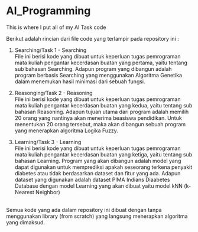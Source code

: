 # AI_Programming
This is where I put all of my AI Task code

Berikut adalah rincian dari file code yang  terlampir pada repository ini : <br>

1. Searching/Task 1 - Searching <br>
File ini berisi kode yang dibuat untuk keperluan tugas pemrograman mata kuliah pengantar kecerdasan buatan yang pertama, yaitu tentang sub bahasan Searching. Adapun program yang dibangun adalah program berbasis Searching yang menggunakan Algoritma Genetika dalam menemukan hasil minimasi dari sebuah fungsi.

2. Reasonging/Task 2 - Reasoning <br>
File ini berisi kode yang dibuat untuk keperluan tugas pemrograman mata kuliah pengantar kecerdasan buatan yang kedua, yaitu tentang sub bahasan Reasoning. Adapun tujuan utama dari program adalah memilih 20 orang yang nantinya akan menerima beasiswa pendidikan. Untuk menentukan 20  orang tersebut, maka akan dibangun sebuah program yang menerapkan algoritma Logika Fuzzy.
3. Learning/Task 3 - Learning <br>
File ini berisi kode yang dibuat untuk keperluan tugas pemrograman mata kuliah pengantar kecerdasan buatan yang ketiga, yaitu tentang sub bahasan Learning. Program yang akan dibangun adalah model yang dapat digunakan untuk memprediksi apakah seseorang terkena penyakit diabetes atau tidak berdasarkan dataset dan fitur yang ada. Adapun dataset yang digunakan adalah dataset PIMA Indians Diaabetes Database dengan model Learning yang akan dibuat yaitu model kNN (k-Nearest Neighbor)
<br>
Semua kode yang ada dalam repository ini dibuat dengan tanpa menggunakan library (from scratch) yang langsung menerapkan algoritma yang dimaksud. 
